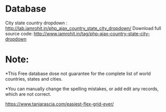 
# Database
City state country dropdown : http://lab.iamrohit.in/php_ajax_country_state_city_dropdown/ 
Download full source code: http://www.iamrohit.in/tag/php-ajax-country-state-city-dropdown

# Note: 
*This Free database dose not guarantee for the complete list of world countries, states and cities.

*You can manually change the spelling mistakes, or add edit any records, which are not correct.


https://www.taniarascia.com/easiest-flex-grid-ever/
